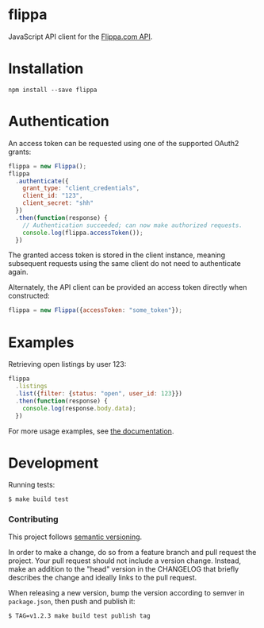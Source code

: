 # flippa

JavaScript API client for the [Flippa.com API](http://developers.flippa.com).

# Installation

```
npm install --save flippa
```

# Authentication

An access token can be requested using one of the supported OAuth2 grants:

```javascript
flippa = new Flippa();
flippa
  .authenticate({
    grant_type: "client_credentials",
    client_id: "123",
    client_secret: "shh"
  })
  .then(function(response) {
    // Authentication succeeded; can now make authorized requests.
    console.log(flippa.accessToken());
  })
```

The granted access token is stored in the client instance, meaning subsequent
requests using the same client do not need to authenticate again.

Alternately, the API client can be provided an access token directly when
constructed:

```javascript
flippa = new Flippa({accessToken: "some_token"});
```

# Examples

Retrieving open listings by user 123:

```javascript
flippa
  .listings
  .list({filter: {status: "open", user_id: 123}})
  .then(function(response) {
    console.log(response.body.data);
  })
```

For more usage examples, see [the documentation](http://developers.flippa.com).

# Development

Running tests:

```shell
$ make build test
```

### Contributing

This project follows [semantic versioning](http://semver.org).

In order to make a change, do so from a feature branch and pull request the
project. Your pull request should not include a version change. Instead, make
an addition to the "head" version in the CHANGELOG that briefly describes the
change and ideally links to the pull request.

When releasing a new version, bump the version according to semver in
`package.json`, then push and publish it:

```shell
$ TAG=v1.2.3 make build test publish tag
```
